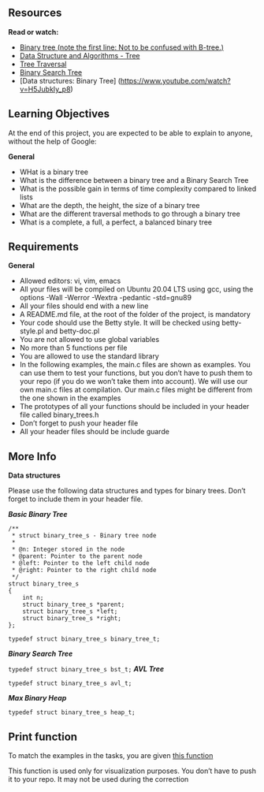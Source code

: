 ## Resources

**Read or watch:**

+ [Binary tree (note the first line: Not to be confused with B-tree.)](https://en.wikipedia.org/wiki/Binary_tree)
+ [Data Structure and Algorithms - Tree](https://www.tutorialspoint.com/data_structures_algorithms/tree_data_structure.htm)
+ [Tree Traversal](https://www.programiz.com/dsa/tree-traversal)
+ [Binary Search Tree](https://en.wikipedia.org/wiki/Binary_search_tree)
+ [Data structures: Binary Tree] (https://www.youtube.com/watch?v=H5JubkIy_p8)

## Learning Objectives

At the end of this project, you are expected to be able to explain to anyone, without the help of Google:

**General**

+ WHat is a binary tree
+ What is the difference between a binary tree and a Binary Search Tree
+ What is the possible gain in terms of time complexity compared to linked lists
+ What are the depth, the height, the size of a binary tree
+ What are the different traversal methods to go through a binary tree
+ What is a complete, a full, a perfect, a balanced binary tree


## Requirements

 **General**

+ Allowed editors: vi, vim, emacs
+ All your files will be compiled on Ubuntu 20.04 LTS using gcc, using the options -Wall -Werror -Wextra -pedantic -std=gnu89
+ All your files should end with a new line
+ A README.md file, at the root of the folder of the project, is mandatory 
+ Your code should use the Betty style. It will be checked using betty-style.pl and betty-doc.pl
+ You are not allowed to use global variables
+ No more than 5 functions per file
+ You are allowed to use the standard library
+ In the following examples, the main.c files are shown as examples. You can use them to test your functions, but you don’t have to push them to your repo (if you do we won’t take them into account). We will use our own main.c files at compilation. Our main.c files might be different from the one shown in the examples
+ The prototypes of all your functions should be included in your header file called binary_trees.h
+ Don’t forget to push your header file
+ All your header files should be include guarde


## More Info

**Data structures**

Please use the following data structures and types for binary trees. Don’t forget to include them in your header file.

***Basic Binary Tree***
```
/**
 * struct binary_tree_s - Binary tree node
 *
 * @n: Integer stored in the node
 * @parent: Pointer to the parent node
 * @left: Pointer to the left child node
 * @right: Pointer to the right child node
 */
struct binary_tree_s
{
    int n;
    struct binary_tree_s *parent;
    struct binary_tree_s *left;
    struct binary_tree_s *right;
};

typedef struct binary_tree_s binary_tree_t;
```

***Binary Search Tree***

```typedef struct binary_tree_s bst_t;```
***AVL Tree***

```typedef struct binary_tree_s avl_t;```

***Max Binary Heap***

```typedef struct binary_tree_s heap_t;```

## Print function

To match the examples in the tasks, you are given [this function](https://github.com/alx-tools/0x1C.c)

This function is used only for visualization purposes. You don’t have to push it to your repo. It may not be used during the correction
